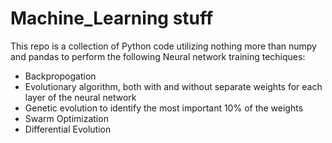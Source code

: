 # Machine_Learning stuff
This repo is a collection of Python code utilizing nothing more than numpy and pandas to perform the following Neural network training techiques:
 - Backpropogation
 - Evolutionary algorithm, both with and without separate weights for each layer of the neural network
 - Genetic evolution to identify the most important 10% of the weights
 - Swarm Optimization
 - Differential Evolution
